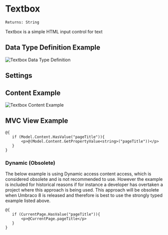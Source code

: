 # Textbox

`Returns: String`

Textbox is a simple HTML input control for text

## Data Type Definition Example

![Textbox Data Type Definition](images/Textbox-DataType.png)

## Settings

## Content Example 

![Textbox Content Example](images/Textbox-Content.png)

## MVC View Example

	@{
	   if (Model.Content.HasValue("pageTitle")){
	       <p>@(Model.Content.GetPropertyValue<string>("pageTitle"))</p>
	   } 
	}


### Dynamic (Obsolete)
The below example is using Dynamic access content access, which is considered obsolete and is not recommended to use. However the example is included for historical reasons if for instance a developer has overtaken a project where this approach is being used. This approach will be obsolete when Umbraco 8 is released and therefore is best to use the strongly typed example listed above.
	
	@{       	
	   if (CurrentPage.HasValue("pageTitle")){	
	       <p>@CurrentPage.pageTitle</p>	
	   } 	       	
	}
